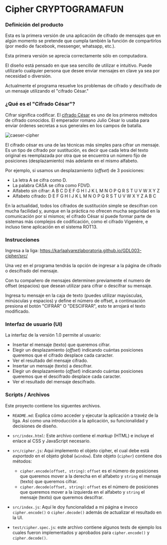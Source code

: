 
# Cipher CRYPTOGRAMAFUN

### Definición del producto

Esta es la primera versión de una aplicación de cifrado de mensajes que en algún momento se pretende que cumpla también la función de compartirlos (por medio de facebook, messenger, whatsapp, etc.).

Esta primera versión se aprecia correctamente sólo en computadora.

El diseño está pensado en que sea sencillo de utilizar e intuitivo. Puede utilizarlo cualquier persona que desee enviar mensajes en clave ya sea por necesidad o diversión.

Actualmente el programa resuelve los problemas de cifrado y descifrado de un mensaje utilizando el "cifrado César."

### ¿Qué es el "Cifrado César"?

Cifrar significa codificar. El [cifrado César](https://en.wikipedia.org/wiki/Caesar_cipher)
es uno de los primeros métodos de cifrado conocidos. El emperador romano Julio
César lo usaba para enviar órdenes secretas a sus generales en los campos de
batalla.

![caeser-cipher](https://upload.wikimedia.org/wikipedia/commons/thumb/2/2b/Caesar3.svg/2000px-Caesar3.svg.png)

El cifrado césar es una de las técnicas más simples para cifrar un mensaje. Es
un tipo de cifrado por sustitución, es decir que cada letra del texto original
es reemplazada por otra que se encuentra un número fijo de posiciones
(desplazamiento) más adelante en el mismo alfabeto.

Por ejemplo, si usamos un desplazamiento (_offset_) de 3 posiciones:

* La letra A se cifra como D.
* La palabra CASA se cifra como FDVD.
* Alfabeto sin cifrar: A B C D E F G H I J K L M N O P Q R S T U V W X Y Z
* Alfabeto cifrado: D E F G H I J K L M N O P Q R S T U V W X Y Z A B C

En la actualidad, todos los cifrados de sustitución simple se descifran con
mucha facilidad y, aunque en la práctica no ofrecen mucha seguridad en la
comunicación por sí mismos; el cifrado César sí puede formar parte de sistemas
más complejos de codificación, como el cifrado Vigenère, e incluso tiene
aplicación en el sistema ROT13.

### Instrucciones

Ingresa a la liga: https://karlaalvarezlaboratoria.github.io/GDL003-cipher/src/

Una vez en el programa tendrás la opción de ingresar a la página de cifrado o descifrado del mensaje.

Con tu compañero de mensajes determinen previamente el numero de offset (espacios) que desean utilizar para cifrar o descifrar su mensaje.

Ingresa tu mensaje en la caja de texto (puedes utilizar mayúsculas, minúsculas y espacios) y define el número de offset, a continuación presiona el botón "CIFRAR" O "DESCIFRAR", esto te arrojará el texto modificado.

### Interfaz de usuario (UI)

La interfaz de la versión 1.0 permite al usuario:


* Insertar el mensaje (texto) que queremos cifrar.
* Elegir un desplazamiento (_offset_) indicando cuántas posiciones queremos que
  el cifrado desplace cada caracter.
* Ver el resultado del mensaje cifrado.
* Insertar un mensaje (texto) a descifrar.
* Elegir un desplazamiento (_offset_) indicando cuántas posiciones queremos que
  el descifrado desplace cada caracter.
* Ver el resultado del mensaje descifrado.

### Scripts / Archivos

Este proyecto contiene los siguentes archivos.

* `README.md`: Explica cómo acceder y   ejecutar la aplicación a travéz de la liga. Así como una introducción a la aplicación, su funcionalidad y decisiones de diseño.

* `src/index.html`: Este archivo
  contiene el _markup_ (HTML) e incluye el enlace al CSS y JavaScript necesario.
* `src/cipher.js`: Aqui implemento el objeto cipher, el cual debe está
  _exportado_ en el objeto global (`window`). Este objeto (`cipher`)
  contiene dos métodos:
  - `cipher.encode(offset, string)`: `offset` es el número de posiciones que
    queremos mover a la derecha en el alfabeto y `string` el mensaje (texto)
    que queremos cifrar.
  - `cipher.decode(offset, string)`: `offset` es el número de posiciones que
    queremos mover a la izquierda en el alfabeto y `string` el mensaje
    (texto) que queremos descifrar.
* `src/index.js`: Aquí le doy funcionalidad a mi página e invoco `cipher.encode()`
  o `cipher.decode()` además de actualizar el resultado en la UI.
* `test/cipher.spec.js`: este archivo contiene algunos tests de ejemplo los cuales fueron implementados y aprobados para `cipher.encode()` y `cipher.decode()`.

